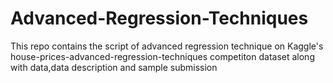 # Advanced-Regression-Techniques
This repo contains the script of advanced regression technique on Kaggle's house-prices-advanced-regression-techniques competiton dataset along with data,data description and sample submission
